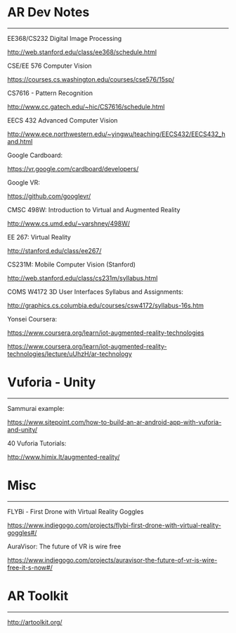 # AR Dev Notes
------------
EE368/CS232 Digital Image Processing 

http://web.stanford.edu/class/ee368/schedule.html

CSE/EE 576 Computer Vision

https://courses.cs.washington.edu/courses/cse576/15sp/

CS7616 - Pattern Recognition

http://www.cc.gatech.edu/~hic/CS7616/schedule.html

EECS 432 Advanced Computer Vision

http://www.ece.northwestern.edu/~yingwu/teaching/EECS432/EECS432_hand.html

Google Cardboard:

https://vr.google.com/cardboard/developers/

Google VR:

https://github.com/googlevr/

CMSC 498W: Introduction to Virtual and Augmented Reality

http://www.cs.umd.edu/~varshney/498W/

EE 267: Virtual Reality

http://stanford.edu/class/ee267/

CS231M: Mobile Computer Vision (Stanford)

http://web.stanford.edu/class/cs231m/syllabus.html

COMS W4172 3D User Interfaces Syllabus and Assignments:

http://graphics.cs.columbia.edu/courses/csw4172/syllabus-16s.htm

Yonsei Coursera:

https://www.coursera.org/learn/iot-augmented-reality-technologies

https://www.coursera.org/learn/iot-augmented-reality-technologies/lecture/uUhzH/ar-technology

# Vuforia - Unity
------------

Sammurai example:

https://www.sitepoint.com/how-to-build-an-ar-android-app-with-vuforia-and-unity/

40 Vuforia Tutorials:

http://www.himix.lt/augmented-reality/



# Misc
------------

FLYBi - First Drone with Virtual Reality Goggles

https://www.indiegogo.com/projects/flybi-first-drone-with-virtual-reality-goggles#/

AuraVisor: The future of VR is wire free

https://www.indiegogo.com/projects/auravisor-the-future-of-vr-is-wire-free-it-s-now#/

# AR Toolkit
------------

http://artoolkit.org/
